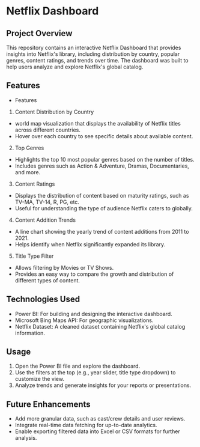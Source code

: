 # Netflix Dashboard

## **Project Overview**
This repository contains an interactive Netflix Dashboard that provides insights into Netflix's library,
including distribution by country, popular genres, content ratings, and trends over time. 
The dashboard was built to help users analyze and explore Netflix's global catalog.

## **Features**
- Features
1. Content Distribution by Country
-  world map visualization that displays the availability of Netflix titles across different countries.
-  Hover over each country to see specific details about available content.
2. Top Genres
-  Highlights the top 10 most popular genres based on the number of titles.
-  Includes genres such as Action & Adventure, Dramas, Documentaries, and more.
3. Content Ratings
-  Displays the distribution of content based on maturity ratings, such as TV-MA, TV-14, R, PG, etc.
-  Useful for understanding the type of audience Netflix caters to globally.
4. Content Addition Trends
-  A line chart showing the yearly trend of content additions from 2011 to 2021.
-  Helps identify when Netflix significantly expanded its library.
5. Title Type Filter
-  Allows filtering by Movies or TV Shows.
-  Provides an easy way to compare the growth and distribution of different types of content.

## **Technologies Used**
- Power BI: For building and designing the interactive dashboard.
- Microsoft Bing Maps API: For geographic visualizations.
- Netflix Dataset: A cleaned dataset containing Netflix's global catalog information.

## **Usage**
1. Open the Power BI file and explore the dashboard.
2. Use the filters at the top (e.g., year slider, title type dropdown) to customize the view.
3. Analyze trends and generate insights for your reports or presentations.

## **Future Enhancements**
- Add more granular data, such as cast/crew details and user reviews.
- Integrate real-time data fetching for up-to-date analytics.
- Enable exporting filtered data into Excel or CSV formats for further analysis.

